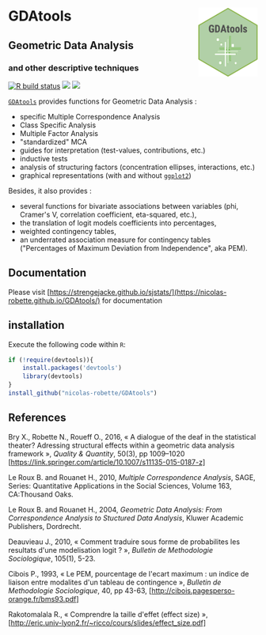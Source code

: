# **GDAtools** <img src="man/figures/GDAtools.png" height=140px width=120px alt="" align="right" />

## Geometric Data Analysis
### and other descriptive techniques

<!-- badges: start -->
  [![R build status](https://github.com/nicolas-robette/GDAtools/workflows/R-CMD-check/badge.svg)](https://github.com/nicolas-robette/GDAtools/actions)
  [![](https://www.r-pkg.org/badges/version/GDAtools?color=blue)](https://cran.r-project.org/package=GDAtools)
  [![](http://cranlogs.r-pkg.org/badges/last-month/badger?color=orange)](https://cran.r-project.org/package=badger)
<!-- badges: end -->

[`GDAtools`](https://nicolas-robette.github.io/GDAtools/) provides functions for Geometric Data Analysis :

* specific Multiple Correspondence Analysis
* Class Specific Analysis
* Multiple Factor Analysis
* "standardized" MCA
* guides for interpretation (test-values, contributions, etc.)
* inductive tests
* analysis of structuring factors (concentration ellipses, interactions, etc.)
* graphical representations (with and without [`ggplot2`](https://ggplot2.tidyverse.org/))

Besides, it also provides :

* several functions for bivariate associations between variables (phi, Cramer's V, correlation coefficient, eta-squared, etc.),
* the translation of logit models coefficients into percentages,
* weighted contingency tables,
* an underrated association measure for contingency tables ("Percentages of Maximum Deviation from Independence", aka PEM).

## Documentation

Please visit [https://strengejacke.github.io/sjstats/](https://nicolas-robette.github.io/GDAtools/) for documentation

## installation

Execute the following code within `R`:

``` r
if (!require(devtools)){
    install.packages('devtools')
    library(devtools)
}
install_github("nicolas-robette/GDAtools")
```

## References

Bry X., Robette N., Roueff O., 2016, « A dialogue of the deaf in the statistical theater? Adressing structural effects within a geometric data analysis framework », *Quality & Quantity*, 50(3), pp 1009–1020 [https://link.springer.com/article/10.1007/s11135-015-0187-z]

Le Roux B. and Rouanet H., 2010, *Multiple Correspondence Analysis*, SAGE, Series: Quantitative Applications in the Social Sciences, Volume 163, CA:Thousand Oaks.

Le Roux B. and Rouanet H., 2004, *Geometric Data Analysis: From Correspondence Analysis to Stuctured Data Analysis*, Kluwer Academic Publishers, Dordrecht.

Deauvieau J., 2010, « Comment traduire sous forme de probabilites les resultats d'une modelisation logit ? », *Bulletin de Methodologie Sociologique*, 105(1), 5-23.

Cibois P., 1993, « Le PEM, pourcentage de l'ecart maximum : un indice de liaison entre modalites d'un tableau de contingence », *Bulletin de Methodologie Sociologique*, 40, pp 43-63, [http://cibois.pagesperso-orange.fr/bms93.pdf]

Rakotomalala R., « Comprendre la taille d'effet (effect size) », [http://eric.univ-lyon2.fr/~ricco/cours/slides/effect_size.pdf]
